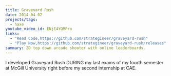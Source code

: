 ```yaml
---
title: Graveyard Rush
date: 2014-04-02
projects/tags:
  - haxe
youtube_video_id: ENjE4YQMPro
links:
  - "Read Code,https://github.com/strategineer/graveyard-rush"
  - "Play Now,https://github.com/strategineer/graveyard-rush/releases"
summary: 2D top down arcade shooter with online leaderboards.
---
```


I developed Graveyard Rush DURING my last exams of my fourth semester at McGill University right before my second internship at CAE.
